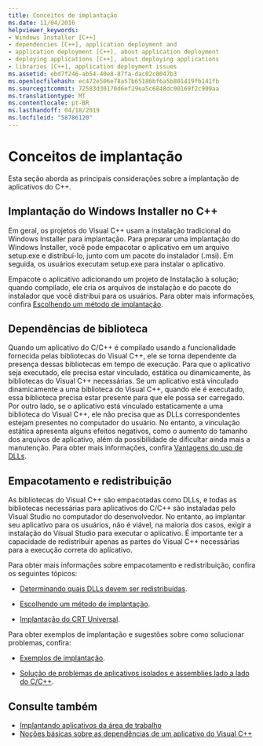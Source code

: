 ```yaml
---
title: Conceitos de implantação
ms.date: 11/04/2016
helpviewer_keywords:
- Windows Installer [C++]
- dependencies [C++], application deployment and
- application deployment [C++], about application deployment
- deploying applications [C++], about deploying applications
- libraries [C++], application deployment issues
ms.assetid: ebd7f246-ab54-40e8-87fa-dac02c0047b3
ms.openlocfilehash: ec472e506e78a57b65186bf6a5b801419fb141fb
ms.sourcegitcommit: 72583d30170d6ef29ea5c6848dc00169f2c909aa
ms.translationtype: MT
ms.contentlocale: pt-BR
ms.lasthandoff: 04/18/2019
ms.locfileid: "58786120"
---
```

# <a name="deployment-concepts"></a>Conceitos de implantação

Esta seção aborda as principais considerações sobre a implantação de aplicativos do C++.

## <a name="windows-installer-deployment-in-c"></a>Implantação do Windows Installer no C++

Em geral, os projetos do Visual C++ usam a instalação tradicional do Windows Installer para implantação. Para preparar uma implantação do Windows Installer, você pode empacotar o aplicativo em um arquivo setup.exe e distribuí-lo, junto com um pacote do instalador (.msi). Em seguida, os usuários executam setup.exe para instalar o aplicativo.

Empacote o aplicativo adicionando um projeto de Instalação à solução; quando compilado, ele cria os arquivos de instalação e do pacote do instalador que você distribui para os usuários. Para obter mais informações, confira [Escolhendo um método de implantação](choosing-a-deployment-method.md).

## <a name="library-dependencies"></a>Dependências de biblioteca

Quando um aplicativo do C/C++ é compilado usando a funcionalidade fornecida pelas bibliotecas do Visual C++, ele se torna dependente da presença dessas bibliotecas em tempo de execução. Para que o aplicativo seja executado, ele precisa estar vinculado, estática ou dinamicamente, às bibliotecas do Visual C++ necessárias. Se um aplicativo está vinculado dinamicamente a uma biblioteca do Visual C++, quando ele é executado, essa biblioteca precisa estar presente para que ele possa ser carregado. Por outro lado, se o aplicativo está vinculado estaticamente a uma biblioteca do Visual C++, ele não precisa que as DLLs correspondentes estejam presentes no computador do usuário. No entanto, a vinculação estática apresenta alguns efeitos negativos, como o aumento do tamanho dos arquivos de aplicativo, além da possibilidade de dificultar ainda mais a manutenção. Para obter mais informações, confira [Vantagens do uso de DLLs](../build/dlls-in-visual-cpp.md#advantages-of-using-dlls).

## <a name="packaging-and-redistributing"></a>Empacotamento e redistribuição

As bibliotecas do Visual C++ são empacotadas como DLLs, e todas as bibliotecas necessárias para aplicativos do C/C++ são instaladas pelo Visual Studio no computador do desenvolvedor. No entanto, ao implantar seu aplicativo para os usuários, não é viável, na maioria dos casos, exigir a instalação do Visual Studio para executar o aplicativo. É importante ter a capacidade de redistribuir apenas as partes do Visual C++ necessárias para a execução correta do aplicativo.

Para obter mais informações sobre empacotamento e redistribuição, confira os seguintes tópicos:

- [Determinando quais DLLs devem ser redistribuídas](determining-which-dlls-to-redistribute.md).

- [Escolhendo um método de implantação](choosing-a-deployment-method.md).

- [Implantação do CRT Universal](universal-crt-deployment.md).

Para obter exemplos de implantação e sugestões sobre como solucionar problemas, confira:

- [Exemplos de implantação](deployment-examples.md).

- [Solução de problemas de aplicativos isolados e assemblies lado a lado do C/C++](../build/troubleshooting-c-cpp-isolated-applications-and-side-by-side-assemblies.md).

## <a name="see-also"></a>Consulte também

- [Implantando aplicativos da área de trabalho](deploying-native-desktop-applications-visual-cpp.md)
- [Noções básicas sobre as dependências de um aplicativo do Visual C++](understanding-the-dependencies-of-a-visual-cpp-application.md)
